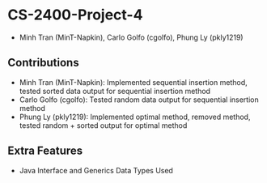 # CS-2400-Project-4

- Minh Tran (MinT-Napkin), Carlo Golfo (cgolfo), Phung Ly (pkly1219)

## Contributions

- Minh Tran (MinT-Napkin): Implemented sequential insertion method, tested sorted data output for sequential
insertion method
- Carlo Golfo (cgolfo): Tested random data output for sequential insertion method
- Phung Ly (pkly1219): Implemented optimal method, removed method, tested random + sorted output for 
optimal method

## Extra Features
- Java Interface and Generics Data Types Used
